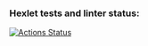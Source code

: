 ### Hexlet tests and linter status:
[![Actions Status](https://github.com/dotADmit/layout-designer-project-lvl1/workflows/hexlet-check/badge.svg)](https://github.com/dotADmit/layout-designer-project-lvl1/actions)